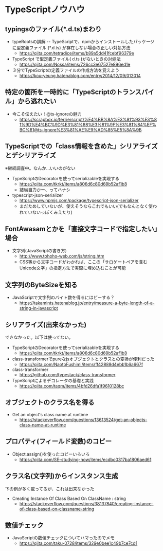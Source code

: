 # TypeScriptノウハウ

## typingsのファイル(*.d.ts)まわり

- typeRootsの誤解 -- TypeScriptで、npmからインストールしたパッケージに型定義ファイル (*.d.ts) が存在しない場合の正しい対処方法
  - https://qiita.com/tetradice/items/b89a5dd41fcebf96379e
- TypeScript で型定義ファイル( d.ts )がないときの対処法
  - https://qiita.com/Nossa/items/726cc3e67527e896ed1e
- ３分でTypeScriptの定義ファイルの作成方法を覚えよう
  - https://kou-yeung.hatenablog.com/entry/2014/12/09/012014

## 特定の箇所を一時的に「TypeScriptのトランスパイル」から逃れたい

- 今こそ伝えたい！@ts-ignoreの魅力
  - https://scrapbox.io/terrierscript/%E4%BB%8A%E3%81%93%E3%81%9D%E4%BC%9D%E3%81%88%E3%81%9F%E3%81%84%EF%BC%81@ts-ignore%E3%81%AE%E9%AD%85%E5%8A%9B

## TypeScriptでの「class情報を含めた」シリアライズとデシリアライズ

※継続調査中。なんか…いいのがない

- TypeScriptのDecoratorを使ってserializableを実現する
  - https://qiita.com/tkrkt/items/a806d6c80d69b52af1b8
  - 結局自力かー、ってハナシ
- typescript-json-serializer
  - https://www.npmjs.com/package/typescript-json-serializer
  - まだためしていないが、使えそうならこれでもいい(でもなんとなく使われていないっぽくみえたり)

## FontAwasamとかを「直接文字コードで指定したい」場合

- 文字列(JavaScriptの書き方)
  - http://www.tohoho-web.com/js/string.htm
  - CSS等から文字コードがわかれば、ここの「サロゲートペアを含むUnicode文字」の指定方法で実際に埋め込むことが可能


## 文字列のByteSizeを知る

- JavaScriptで文字列のバイト数を得るにはどーする？
  - https://takamints.hatenablog.jp/entry/measure-a-byte-length-of-a-string-in-javascript
  
## シリアライズ(出来なかった)

できなかった。以下は使ってない。

- TypeScriptのDecoratorを使ってserializableを実現する
  - https://qiita.com/tkrkt/items/a806d6c80d69b52af1b8
- class-transformerでpureなjsオブジェクトとクラスとの変換が便利だった
  - https://qiita.com/NaotoFushimi/items/ff42888d4ebb1b6a667f
- class-transformer
  - https://github.com/typestack/class-transformer
- TypeScriptによるデコレータの基礎と実践
  - https://qiita.com/taqm/items/4bfd26dfa1f9610128bc

## オブジェクトのクラス名を得る

- Get an object's class name at runtime
  - https://stackoverflow.com/questions/13613524/get-an-objects-class-name-at-runtime

## プロパティ(フィールド変数)のコピー

- Object.assign()を使ったコピーいろいろ
  - https://qiita.com/SE-studying-now/items/ecdbc0317ba1806aed61

## クラス名(文字列)からインスタンス生成

下の例が多く載ってるが、これは出来なかった

- Creating Instance Of Class Based On ClassName : string
  - https://stackoverflow.com/questions/38137840/creating-instance-of-class-based-on-classname-string

## 数値チェック

- JavaScriptの数値チェックについてハマったのでメモ
  - https://qiita.com/taku-0728/items/329e0bee1c49b7ce7cd1